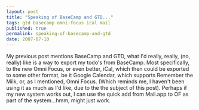 ```yaml
---
layout: post
title: "Speaking of BaseCamp and GTD..."
tags: gtd basecamp omni-focus ical mail
published: true
permalink: speaking-of-basecamp-and-gtd
date: 2007-07-10
---
```


My previous post mentions BaseCamp and GTD, what I'd really, really, (no, really) like is a way to export my todo's from BaseCamp.  Most specifically, to the new Omni Focus, or even better, iCal, which then could be exported to some other format, be it Google Calendar, which supports Remember the Milk, or, as I mentioned, Omni Focus. (Which reminds me, I haven't been using it as much as I'd like, due to the the subject of this post).  Perhaps if my new system works out, I can use the quick add from Mail.app to OF as part of the system...hmm, might just work.
